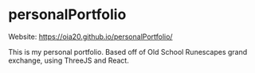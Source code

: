 # personalPortfolio
Website: https://oia20.github.io/personalPortfolio/

This is my personal portfolio. Based off of Old School Runescapes grand exchange, using ThreeJS and React.
